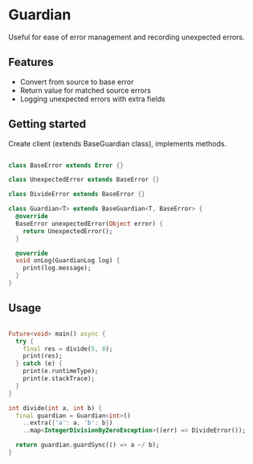 # Guardian

Useful for ease of error management and recording unexpected errors.

## Features

- Convert from source to base error
- Return value for matched source errors
- Logging unexpected errors with extra fields

## Getting started

Create client (extends BaseGuardian class), implements methods.

```dart

class BaseError extends Error {}

class UnexpectedError extends BaseError {}

class DivideError extends BaseError {}

class Guardian<T> extends BaseGuardian<T, BaseError> {
  @override
  BaseError unexpectedError(Object error) {
    return UnexpectedError();
  }

  @override
  void onLog(GuardianLog log) {
    print(log.message);
  }
}
```

## Usage

```dart

Future<void> main() async {
  try {
    final res = divide(5, 0);
    print(res);
  } catch (e) {
    print(e.runtimeType);
    print(e.stackTrace);
  }
}

int divide(int a, int b) {
  final guardian = Guardian<int>()
    ..extra({'a': a, 'b': b})
    ..map<IntegerDivisionByZeroException>((err) => DivideError());

  return guardian.guardSync(() => a ~/ b);
}
```
